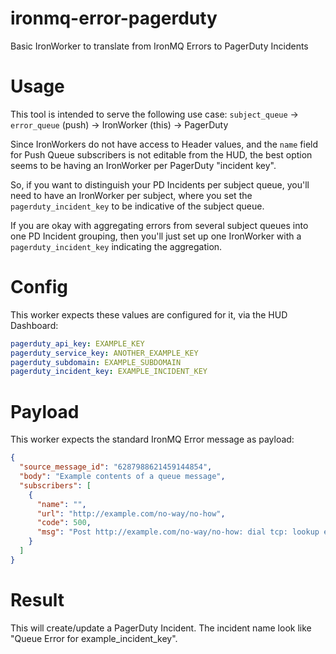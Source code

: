 # ironmq-error-pagerduty
Basic IronWorker to translate from IronMQ Errors to PagerDuty Incidents

# Usage
This tool is intended to serve the following use case: `subject_queue` -> `error_queue` (push) -> IronWorker (this) -> PagerDuty

Since IronWorkers do not have access to Header values, and the `name` field for Push Queue subscribers is not editable from the HUD, the best option seems to be having an IronWorker per PagerDuty "incident key".

So, if you want to distinguish your PD Incidents per subject queue, you'll need to have an IronWorker per subject, where you set the `pagerduty_incident_key` to be indicative of the subject queue.

If you are okay with aggregating errors from several subject queues into one PD Incident grouping, then you'll just set up one IronWorker with a `pagerduty_incident_key` indicating the aggregation.

# Config
This worker expects these values are configured for it, via the HUD Dashboard:
```yaml
pagerduty_api_key: EXAMPLE_KEY
pagerduty_service_key: ANOTHER_EXAMPLE_KEY
pagerduty_subdomain: EXAMPLE_SUBDOMAIN
pagerduty_incident_key: EXAMPLE_INCIDENT_KEY
```

# Payload
This worker expects the standard IronMQ Error message as payload:
```json
{
  "source_message_id": "6287988621459144854",
  "body": "Example contents of a queue message",
  "subscribers": [
    {
      "name": "",
      "url": "http://example.com/no-way/no-how",
      "code": 500,
      "msg": "Post http://example.com/no-way/no-how: dial tcp: lookup example.com on 127.0.0.1:80: no such host"
    }
  ]
}
```

# Result
This will create/update a PagerDuty Incident. The incident name look like
"Queue Error for example_incident_key".
